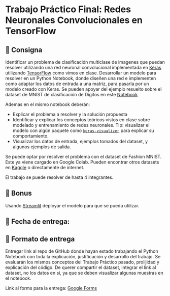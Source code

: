 # Trabajo Práctico Final: Redes Neuronales Convolucionales en TensorFlow

## 📑 Consigna

Identificar un problema de clasificación multiclase de imagenes que puedan resolver utilizando una red neuronal convolucional implementada en [Keras](https://keras.io/) utilizando [TensorFlow](https://www.tensorflow.org/) como vimos en clase.
Desarrollar un modelo para resolver en un Python Notebook, donde diseñen una red e implementen como adaptar los datos de entrada a una matriz, para pasarla por un modelo creado con Keras.
Se pueden apoyar del ejemplo resuelto sobre el dataset de MNIST de clasificación de Digitos en este [Notebook](https://github.com/IgnacioPardo/Tecnologias_Exponenciales_2024/blob/main/Avanzado/Ejemplo_MNIST_NN_CNN.ipynb)

Ademas en el mismo notebook deberán:

- Explicar el problema a resolver y la solución propuesta
- Identificar y explicar los conceptos teóricos vistos en clase sobre modelado y entrenamiento de redes neuronales. Tip: visualizar el modelo con algún paquete como [`keras-visualizer`](https://github.com/lordmahyar/keras-visualizer) para explicar su comportamiento.
- Visualizar los datos de entrada, ejemplos tomados del dataset, y algunos ejemplos de salida.

Se puede optar por resolver el problema con el dataset de Fashion MNIST. Este ya viene cargado en Google Colab.
Pueden encontrar otros datasets en [Kaggle](https://kaggle.com/) o directamente de internet.

El trabajo se puede resolver de hasta 4 integrantes.

## 🔋 Bonus

Usando [Streamlit](https://streamlit.io/) deployar el modelo para que se pueda utilizar.

## 📅 Fecha de entrega: 

## 📝 Formato de entrega

Entregar link al repo de GitHub donde hayan estado trabajando el Python Notebook con toda la explicación, justificación y desarrollo del trabajo. Se evaluarán los mismos conceptos del Trabajo Práctico pasado, prolijidad y explicación del código.
De querer compartir el dataset, integrar el link al dataset, no los datos en si, ya que se deben visualizar algunas muestras en el notebook.

Link al forms para la entrega: [Google Forms]()
